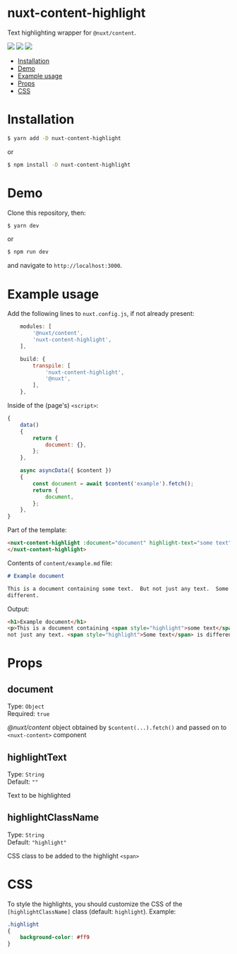 # nuxt-content-highlight

Text highlighting wrapper for `@nuxt/content`.

![][1] ![][2] ![][3]

- [Installation](#installation)
- [Demo](#demo)
- [Example usage](#example-usage)
- [Props](#props)
- [CSS](#css)

# Installation

```bash
$ yarn add -D nuxt-content-highlight
```

or

```bash
$ npm install -D nuxt-content-highlight
```

# Demo

Clone this repository, then:

```bash
$ yarn dev
```

or

```bash
$ npm run dev
```

and navigate to `http://localhost:3000`.

# Example usage

Add the following lines to `nuxt.config.js`, if not already present:

```javascript
    modules: [
        '@nuxt/content',
        'nuxt-content-highlight',
    ],

    build: {
        transpile: [
            'nuxt-content-highlight',
            '@nuxt',
        ],
    },
```

Inside of the (page's) `<script>`:
```javascript
{
    data()
    {
        return {
            document: {},
        };
    },

    async asyncData({ $content })
    {
        const document = await $content('example').fetch();
        return {
            document,
        };
    },
}
```

Part of the template:
```html
<nuxt-content-highlight :document="document" highlight-text="some text">
</nuxt-content-highlight>
```

Contents of `content/example.md` file:
```markdown
# Example document

This is a document containing some text.  But not just any text.  Some text is
different.
```

Output:

```html
<h1>Example document</h1>
<p>This is a document containing <span style="highlight">some text</span>. But
not just any text. <span style="highlight">Some text</span> is different.</p>
```

# Props

## document

Type: `Object`  
Required: `true`  

_@nuxt/content_ object obtained by `$content(...).fetch()` and passed on to
`<nuxt-content>` component

## highlightText

Type: `String`  
Default: `""`  

Text to be highlighted

## highlightClassName

Type: `String`  
Default: `"highlight"`  

CSS class to be added to the highlight `<span>`

# CSS

To style the highlights, you should customize the CSS of the
`[highlightClassName]` class (default: `highlight`). Example:

```css
.highlight
{
    background-color: #ff9
}
```

[1]: https://img.shields.io/github/stars/Strahinja/nuxt-content-highlight?label=%E2%AD%90&logo=github
[2]: https://img.shields.io/github/license/Strahinja/nuxt-content-highlight
[3]: https://img.shields.io/npm/v/nuxt-content-highlight/latest

<!-- [3]: https://img.shields.io/github/downloads/Strahinja/nuxt-content-highlight/total?logo=github -->

